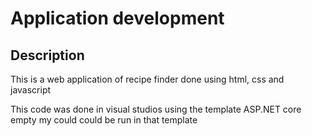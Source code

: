 # Application development


## Description

This is  a web application of recipe finder done using html, css and javascript

This code was done in visual studios using the template ASP.NET core empty my could could be run in that template

